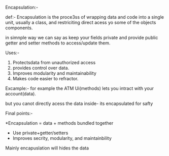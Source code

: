 Encapsulation:-

def:- Encapsulation is the proce3ss of wrapping data and code into a single unit, usually a class, and restriciting direct acess yo some of the objects components.

in simnple way we can say as keep your fields private and provide public getter and setter methods to access/update them.

Uses:- 
1. Protectsdata from unauthorized access
2. provides control over data.
3. Improves modularity and maintainability
4. Makes code easier to refractor.


Excample:- for example the ATM Ui(methods) lets you intract with your account(data).

but you canot directly acess the data inside- its encapsulated for safty 

Final points:- 

*Encapsulation = data + methods bundled together
* Use private+getter/setters
* Improves secrity, modularity, and maintainbility 


Mainly encapuslation will hides the data 
